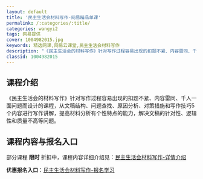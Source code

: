 ```yaml
---
layout: default
title: '民主生活会材料写作-网易精品单课'
permalink: /:categories/:title/
categories: wangyi2
tags: 网易提供
cover: 1004982015.jpg
keywords: 精选网课,网易云课堂,民主生活会材料写作
description: "《民主生活会的材料写作》针对写作过程容易出现的扣题不紧、内容雷同、千人一面问题而设计的课程，从文稿结构、问题查找、原因分析、对策措施和写作技巧5个内容进行写作讲解，提高材料分析有个性特点的能"
classid: 1004982015
---
```


## 课程介绍

《民主生活会的材料写作》针对写作过程容易出现的扣题不紧、内容雷同、千人一面问题而设计的课程，从文稿结构、问题查找、原因分析、对策措施和写作技巧5个内容进行写作讲解，提高材料分析有个性特点的能力，解决文稿的针对性、逻辑性和质量不高等问题。

## 课程内容与报名入口

部分课程 **限时** 折扣中，课程内容详细介绍见：[民主生活会材料写作-详情介绍](https://study.163.com/course/introduction/1004982015.htm?share=1&shareId=1025206652&utm_campaign=share&utm_medium=iphoneShare&utm_source=&utm_u=1025206652)

**优惠报名入口**：[民主生活会材料写作-报名学习](https://study.163.com/course/introduction/1004982015.htm?share=1&shareId=1025206652&utm_campaign=share&utm_medium=iphoneShare&utm_source=&utm_u=1025206652)

